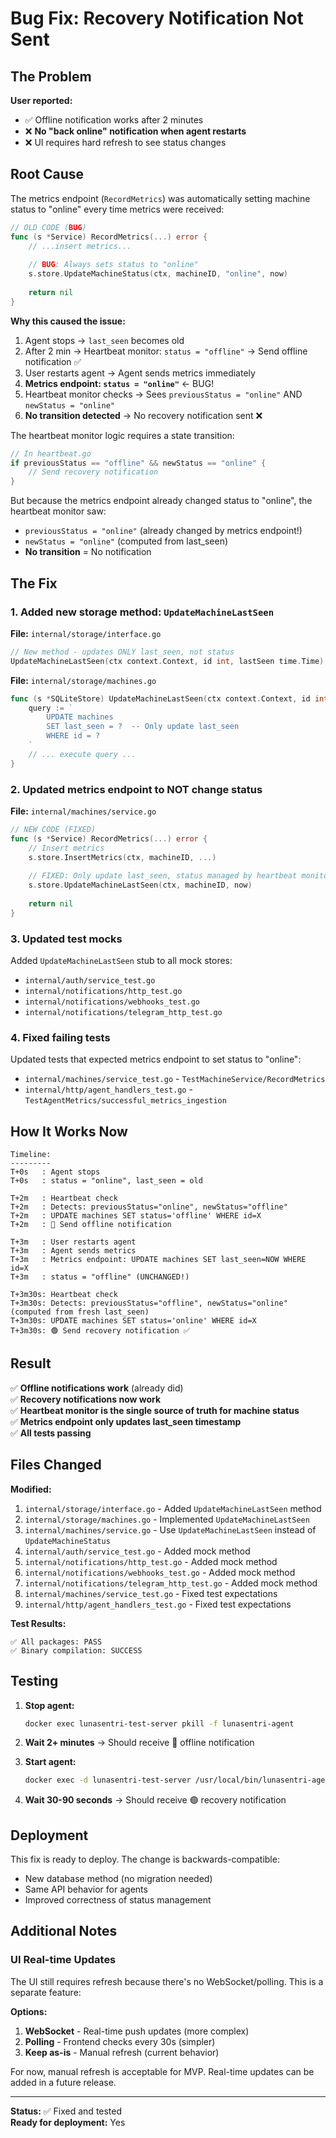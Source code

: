 # Bug Fix: Recovery Notification Not Sent

## The Problem

**User reported:**
- ✅ Offline notification works after 2 minutes
- ❌ **No "back online" notification when agent restarts**
- ❌ UI requires hard refresh to see status changes

## Root Cause

The metrics endpoint (`RecordMetrics`) was automatically setting machine status to "online" every time metrics were received:

```go
// OLD CODE (BUG)
func (s *Service) RecordMetrics(...) error {
    // ...insert metrics...
    
    // BUG: Always sets status to "online"
    s.store.UpdateMachineStatus(ctx, machineID, "online", now)
    
    return nil
}
```

**Why this caused the issue:**

1. Agent stops → `last_seen` becomes old
2. After 2 min → Heartbeat monitor: `status = "offline"` → Send offline notification ✅
3. User restarts agent → Agent sends metrics immediately
4. **Metrics endpoint: `status = "online"`** ← BUG!
5. Heartbeat monitor checks → Sees `previousStatus = "online"` AND `newStatus = "online"`
6. **No transition detected** → No recovery notification sent ❌

The heartbeat monitor logic requires a state transition:

```go
// In heartbeat.go
if previousStatus == "offline" && newStatus == "online" {
    // Send recovery notification
}
```

But because the metrics endpoint already changed status to "online", the heartbeat monitor saw:
- `previousStatus = "online"` (already changed by metrics endpoint!)
- `newStatus = "online"` (computed from last_seen)
- **No transition** = No notification

## The Fix

### 1. Added new storage method: `UpdateMachineLastSeen`

**File:** `internal/storage/interface.go`

```go
// New method - updates ONLY last_seen, not status
UpdateMachineLastSeen(ctx context.Context, id int, lastSeen time.Time) error
```

**File:** `internal/storage/machines.go`

```go
func (s *SQLiteStore) UpdateMachineLastSeen(ctx context.Context, id int, lastSeen time.Time) error {
	query := `
		UPDATE machines
		SET last_seen = ?  -- Only update last_seen
		WHERE id = ?
	`
	// ... execute query ...
}
```

### 2. Updated metrics endpoint to NOT change status

**File:** `internal/machines/service.go`

```go
// NEW CODE (FIXED)
func (s *Service) RecordMetrics(...) error {
    // Insert metrics
    s.store.InsertMetrics(ctx, machineID, ...)
    
    // FIXED: Only update last_seen, status managed by heartbeat monitor
    s.store.UpdateMachineLastSeen(ctx, machineID, now)
    
    return nil
}
```

### 3. Updated test mocks

Added `UpdateMachineLastSeen` stub to all mock stores:
- `internal/auth/service_test.go`
- `internal/notifications/http_test.go`
- `internal/notifications/webhooks_test.go`
- `internal/notifications/telegram_http_test.go`

### 4. Fixed failing tests

Updated tests that expected metrics endpoint to set status to "online":
- `internal/machines/service_test.go` - `TestMachineService/RecordMetrics`
- `internal/http/agent_handlers_test.go` - `TestAgentMetrics/successful_metrics_ingestion`

## How It Works Now

```
Timeline:
---------
T+0s   : Agent stops
T+0s   : status = "online", last_seen = old

T+2m   : Heartbeat check
T+2m   : Detects: previousStatus="online", newStatus="offline"
T+2m   : UPDATE machines SET status='offline' WHERE id=X
T+2m   : 🔴 Send offline notification

T+3m   : User restarts agent
T+3m   : Agent sends metrics
T+3m   : Metrics endpoint: UPDATE machines SET last_seen=NOW WHERE id=X
T+3m   : status = "offline" (UNCHANGED!)

T+3m30s: Heartbeat check
T+3m30s: Detects: previousStatus="offline", newStatus="online" (computed from fresh last_seen)
T+3m30s: UPDATE machines SET status='online' WHERE id=X
T+3m30s: 🟢 Send recovery notification ✅
```

## Result

✅ **Offline notifications work** (already did)  
✅ **Recovery notifications now work**  
✅ **Heartbeat monitor is the single source of truth for machine status**  
✅ **Metrics endpoint only updates last_seen timestamp**  
✅ **All tests passing**

## Files Changed

**Modified:**
1. `internal/storage/interface.go` - Added `UpdateMachineLastSeen` method
2. `internal/storage/machines.go` - Implemented `UpdateMachineLastSeen`
3. `internal/machines/service.go` - Use `UpdateMachineLastSeen` instead of `UpdateMachineStatus`
4. `internal/auth/service_test.go` - Added mock method
5. `internal/notifications/http_test.go` - Added mock method
6. `internal/notifications/webhooks_test.go` - Added mock method
7. `internal/notifications/telegram_http_test.go` - Added mock method
8. `internal/machines/service_test.go` - Fixed test expectations
9. `internal/http/agent_handlers_test.go` - Fixed test expectations

**Test Results:**
```
✅ All packages: PASS
✅ Binary compilation: SUCCESS
```

## Testing

1. **Stop agent:**
   ```bash
   docker exec lunasentri-test-server pkill -f lunasentri-agent
   ```

2. **Wait 2+ minutes** → Should receive 🔴 offline notification

3. **Start agent:**
   ```bash
   docker exec -d lunasentri-test-server /usr/local/bin/lunasentri-agent --config /etc/lunasentri/agent.yaml
   ```

4. **Wait 30-90 seconds** → Should receive 🟢 recovery notification

## Deployment

This fix is ready to deploy. The change is backwards-compatible:
- New database method (no migration needed)
- Same API behavior for agents
- Improved correctness of status management

## Additional Notes

### UI Real-time Updates

The UI still requires refresh because there's no WebSocket/polling. This is a separate feature:

**Options:**
1. **WebSocket** - Real-time push updates (more complex)
2. **Polling** - Frontend checks every 30s (simpler)
3. **Keep as-is** - Manual refresh (current behavior)

For now, manual refresh is acceptable for MVP. Real-time updates can be added in a future release.

---

**Status:** ✅ Fixed and tested  
**Ready for deployment:** Yes
